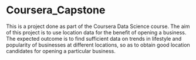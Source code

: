 # Coursera_Capstone
This is a project done as part of the Coursera Data Science course.
The aim of this project is to use location data for the benefit of opening a business.
The expected outcome is to find sufficient data on trends in lifestyle and popularity of businesses at different locations, so as to obtain good location candidates for opening a particular business.